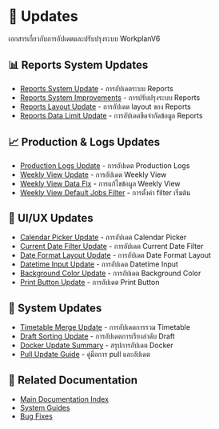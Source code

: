 # 📝 Updates

เอกสารเกี่ยวกับการอัปเดตและปรับปรุงระบบ WorkplanV6

## 📊 Reports System Updates
- [Reports System Update](./REPORTS_SYSTEM_UPDATE.md) - การอัปเดตระบบ Reports
- [Reports System Improvements](./REPORTS_SYSTEM_IMPROVEMENTS.md) - การปรับปรุงระบบ Reports
- [Reports Layout Update](./REPORTS_LAYOUT_UPDATE.md) - การอัปเดต layout ของ Reports
- [Reports Data Limit Update](./REPORTS_DATA_LIMIT_UPDATE.md) - การอัปเดตขีดจำกัดข้อมูล Reports

## 📈 Production & Logs Updates
- [Production Logs Update](./PRODUCTION_LOGS_UPDATE.md) - การอัปเดต Production Logs
- [Weekly View Update](./WEEKLY_VIEW_UPDATE.md) - การอัปเดต Weekly View
- [Weekly View Data Fix](./WEEKLY_VIEW_DATA_FIX.md) - การแก้ไขข้อมูล Weekly View
- [Weekly View Default Jobs Filter](./WEEKLY_VIEW_DEFAULT_JOBS_FILTER.md) - การตั้งค่า filter เริ่มต้น

## 🎨 UI/UX Updates
- [Calendar Picker Update](./CALENDAR_PICKER_UPDATE.md) - การอัปเดต Calendar Picker
- [Current Date Filter Update](./CURRENT_DATE_FILTER_UPDATE.md) - การอัปเดต Current Date Filter
- [Date Format Layout Update](./DATE_FORMAT_LAYOUT_UPDATE.md) - การอัปเดต Date Format Layout
- [Datetime Input Update](./DATETIME_INPUT_UPDATE.md) - การอัปเดต Datetime Input
- [Background Color Update](./BACKGROUND_COLOR_UPDATE.md) - การอัปเดต Background Color
- [Print Button Update](./PRINT_BUTTON_UPDATE.md) - การอัปเดต Print Button

## 🔄 System Updates
- [Timetable Merge Update](./TIMETABLE_MERGE_UPDATE.md) - การอัปเดตการรวม Timetable
- [Draft Sorting Update](./DRAFT_SORTING_UPDATE.md) - การอัปเดตการเรียงลำดับ Draft
- [Docker Update Summary](./DOCKER_UPDATE_SUMMARY.md) - สรุปการอัปเดต Docker
- [Pull Update Guide](./PULL_UPDATE_GUIDE.md) - คู่มือการ pull และอัปเดต

## 🔗 Related Documentation
- [Main Documentation Index](../README.md)
- [System Guides](../guides/)
- [Bug Fixes](../fixes/)
